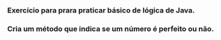 ### Exercício para prara praticar básico de lógica de Java.

### Cria um método que indica se um número é perfeito ou não.
